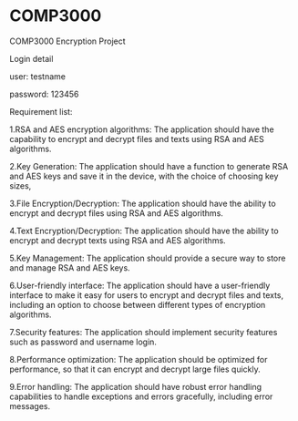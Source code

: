 # COMP3000
COMP3000 Encryption Project

Login detail

user: testname

password: 123456

Requirement list:

1.RSA and AES encryption algorithms: The application should have the capability to encrypt and decrypt files and texts using RSA and AES algorithms.

2.Key Generation: The application should have a function to generate RSA and AES keys and save it in the device, with the choice of choosing key sizes,

3.File Encryption/Decryption: The application should have the ability to encrypt and decrypt files using RSA and AES algorithms.

4.Text Encryption/Decryption: The application should have the ability to encrypt and decrypt texts using RSA and AES algorithms.

5.Key Management: The application should provide a secure way to store and manage RSA and AES keys.

6.User-friendly interface: The application should have a user-friendly interface to make it easy for users to encrypt and decrypt files and texts, including an option to choose between different types of encryption algorithms.

7.Security features: The application should implement security features such as password and username login.

8.Performance optimization: The application should be optimized for performance, so that it can encrypt and decrypt large files quickly.

9.Error handling: The application should have robust error handling capabilities to handle exceptions and errors gracefully, including error messages.
